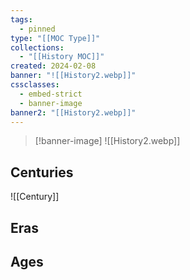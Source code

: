 ```yaml
---
tags:
  - pinned
type: "[[MOC Type]]"
collections:
  - "[[History MOC]]"
created: 2024-02-08
banner: "![[History2.webp]]"
cssclasses:
  - embed-strict
  - banner-image
banner2: "[[History2.webp]]"
---
```

> [!banner-image] ![[History2.webp]]
## Centuries
![[Century]]
## Eras

## Ages
